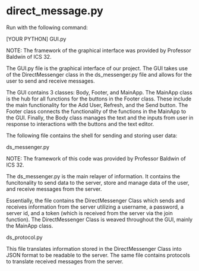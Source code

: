 # direct_message.py

Run with the following command:

[YOUR PYTHON] GUI.py

NOTE: The framework of the graphical interface was provided by Professor Baldwin of ICS 32.

The GUI.py file is the graphical interface of our project. The GUI takes use of the DirectMessenger class in the ds_messenger.py file and allows for the user to send and receive messages.

The GUI contains 3 classes: Body, Footer, and MainApp. The MainApp class is the hub for all functions for the buttons in the Footer class. These include the main functionality for the Add User, Refresh, and the Send button. The Footer class connects the functionality of the functions in the MainApp to the GUI. Finally, the Body class manages the text and the inputs from user in response to interactions with the buttons and the text editor.


The following file contains the shell for sending and storing user data:

ds_messenger.py

NOTE: The framework of this code was provided by Professor Baldwin of ICS 32.

The ds_messenger.py is the main relayer of information. It contains the funcitonality to send data to the server, store and manage data of the user, and receive messages from the server.

Essentially, the file contains the DirectMessenger Class which sends and receives information from the server utilizing a username, a password, a server id, and a token (which is received from the server via the join function). The DirectMessenger Class is weaved throughout the GUI, mainly the MainApp class.


ds_protocol.py

This file translates information stored in the DirectMessenger Class into JSON format to be readable to the server. The same file contains protocols to translate received messages from the server.
